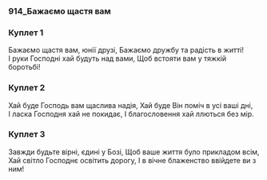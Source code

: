 ### 914_Бажаємо щастя вам
### Куплет 1
Бажаємо щастя вам, юнії друзі, Бажаємо дружбу та радість в житті! <br/>І руки Господні хай будуть над вами, Щоб встояти вам у тяжкій боротьбі!
### Куплет 2
Хай буде Господь вам щаслива надія, Хай буде Він поміч в усі ваші дні, <br/>І ласка Господня хай не покидає, І благословення хай ллються без мір.
### Куплет 3
Завжди будьте вірні, єдині у Бозі, Щоб ваше життя було прикладом всім, <br/>Хай світло Господнє освітить дорогу, І в вічне блаженство ввійдете ви з ним!
